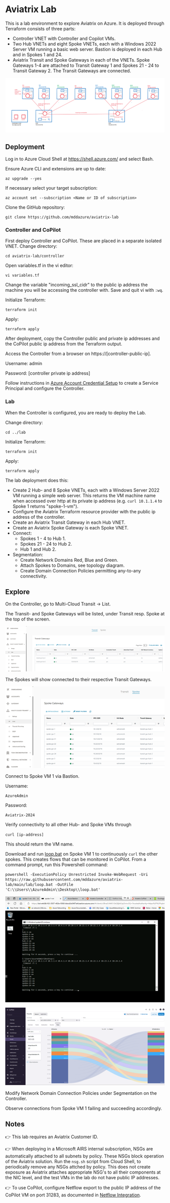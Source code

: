 # Aviatrix Lab

This is a lab environment to explore Aviatrix on Azure. 
It is deployed through Terraform consists of three parts:
- Controller VNET with Controller and Copilot VMs.
- Two Hub VNETs and eight Spoke VNETs, each with a Windows 2022 Server VM running a basic web server. Bastion is deployed in each Hub and in Spokes 1 and 24.
- Aviatrix Transit and Spoke Gateways in each of the VNETs. Spoke Gateways 1-4 are attached to Transit Gateway 1 and Spokes 21 - 24 to Transit Gateway 2. The Transit Gateways are connected.

![image](images/Aviatrix%20Lab.png)

## Deployment
Log in to Azure Cloud Shell at https://shell.azure.com/ and select Bash.

Ensure Azure CLI and extensions are up to date:
```
az upgrade --yes
```
  
If necessary select your target subscription:
```
az account set --subscription <Name or ID of subscription>
```
  
Clone the  GitHub repository:
```
git clone https://github.com/mddazure/aviatrix-lab
```

### Controller and CoPilot
First deploy Controller and CoPilot. These are placed in a separate isolated VNET.
Change directory:
 ```
cd aviatrix-lab/controller
```

Open variables.tf in the vi editor:
```
vi variables.tf
```

Change the variable "incoming_ssl_cidr" to the public ip address the machine you will be accessing the controller with. Save and quit vi with `:wq`.

Initialize Terraform:

```
terraform init
```

Apply:
```
terraform apply
```

After deployment, copy the Controller public and private ip addresses and the CoPilot public ip address from the Terraform output.

Access the Controller from a browser on https://[controller-public-ip].

Username: admin

Password: [controller private ip address]

Follow instructions in [Azure Account Credential Setup](https://read.docs.aviatrix.com/HowTos/Aviatrix_Account_Azure.html) to create a Service Principal and configure the Controller.

### Lab
When the Controller is configured, you are ready to deploy the Lab.

Change directory:
```
cd ../lab
```

Initialize Terraform:
```
terraform init
```

Apply:
```
terraform apply
```

The lab deployment does this:
-  Create 2 Hub- and 8 Spoke VNETs, each with a Windows Server 2022 VM running a simple web server. This returns the VM machine name when accessed over http at its private ip address (e.g. `curl 10.1.1.4` to Spoke 1 returns "spoke-1-vm").
-  Configure the Aviatrix Terraform resource provider with the public ip address of the controller.
-  Create an Aviatrix Transit Gateway in each Hub VNET.
-  Create an Aviatrix Spoke Gateway is each Spoke VNET.
-  Connect:
   -  Spokes 1 - 4 to Hub 1.
   -  Spokes 21 - 24 to Hub 2.
   -  Hub 1 and Hub 2.
-  Segmentation:
   -  Create Network Domains Red, Blue and Green.
   -  Attach Spokes to Domains, see topology diagram.
   -  Create Domain Connection Policies permitting any-to-any connectivity.

## Explore

On the Controller, go to Multi-Cloud Transit -> List. 

The Transit- and Spoke Gateways will be listed, under Transit resp. Spoke at the top of the screen. 

![image](images/transit-gws.png)

The Spokes will show connected to their respective Transit Gateways.

![image](images/spoke-gws.png)

Connect to Spoke VM 1 via Bastion.

Username: 
```
AzureAdmin
```

Password: 
```
Aviatrix-2024
```


Verify connectivity to all other Hub- and Spoke VMs through

`curl [ip-address]` 

This should return the VM name.

Download and run [loop.bat](https://raw.githubusercontent.com/mddazure/aviatrix-lab/main/lab/loop.bat) on Spoke VM 1 to continuously `curl` the other spokes. This creates flows that can be monitored in CoPilot.
From a command prompt, run this Powershell command:
```
powershell -ExecutionPolicy Unrestricted Invoke-WebRequest -Uri https://raw.githubusercontent.com/mddazure/aviatrix-lab/main/lab/loop.bat -OutFile 'C:\\Users\\AzureAdmin\\Desktop\\loop.bat'
```

![image](images/loop.bat.png)

![image](images/copilot-flows.png)

Modify Network Domain Connection Policies under Segmentation on the Controller.

Observe connections from Spoke VM 1 failing and succeeding accordingly.

## Notes

:point_right: This lab requires an Aviatrix Customer ID.

:point_right: When deploying in a Microsoft AIRS internal subscription, NSGs are automatically attached to all subnets by policy. These NSGs block operation of the Aviatrix solution. Run the `nsg.sh` script from Cloud Shell, to periodically remove any NSGs attched by policy.
This does not create exposure as Aviatrix attaches appropriate NSG's to all their components at the NIC level, and the test VMs in the lab do not have public IP addresses.

:point_right: To use CoPilot, configure Netflow export to the public IP address of the CoPilot VM on port 31283, as documented in [Netflow Integration](https://read.docs.aviatrix.com/HowTos/netflow.html).





